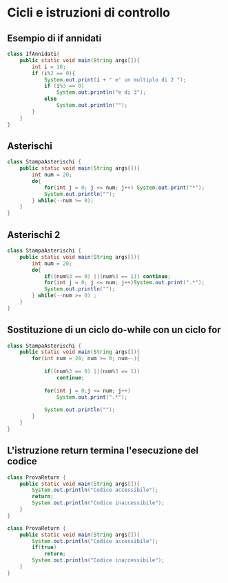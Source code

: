 # Cicli e istruzioni di controllo

## Esempio di if annidati

```java
class IfAnnidati{
	public static void main(String args[]){
		int i = 18;
		if (i%2 == 0){
			System.out.print(i + " e' un multiplo di 2 ");
			if (i%3 == 0)
				System.out.println("e di 3");
			else
				System.out.println("");
		}
	}
}
```

## Asterischi

```java
class StampaAsterischi {
	public static void main(String args[]){
		int num = 20;
		do{
			for(int j = 0; j <= num; j++) System.out.print("*");
			System.out.println("");
		} while(--num >= 0);
	}
}
```

## Asterischi 2

```java
class StampaAsterischi {
	public static void main(String args[]){
		int num = 20;
		do{
			if((num%3 == 0) ||(num%3 == 1)) continue;
			for(int j = 0; j <= num; j++)System.out.print(".*");
			System.out.println("");
		} while(--num >= 0) ;
	}
}

```

## Sostituzione di un ciclo do-while con un ciclo for

```java
class StampaAsterischi {
	public static void main(String args[]){
		for(int num = 20; num >= 0; num--){
			
			if((num%3 == 0) ||(num%3 == 1)) 
				continue;
			
			for(int j = 0;j <= num; j++)	
				System.out.print(".*");
			
			System.out.println("");
		}
	}
}

```


## L'istruzione return termina l'esecuzione del codice

```java
class ProvaReturn {
	public static void main(String args[]){
		System.out.println("Codice accessibile");
		return;
		System.out.println("Codice inaccessibile");
	}
}
```

```java
class ProvaReturn {
	public static void main(String args[]){
		System.out.println("Codice accessibile");
		if(true)
			return;
		System.out.println("Codice inaccessibile");
	}
}
```